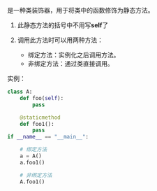 是一种类装饰器，用于将类中的函数修饰为静态方法。

1. 此静态方法的括号中不用写**self**了
2. 调用此方法时可以用两种方法：

    - 绑定方法：实例化之后调用方法。
    - 非绑定方法：通过类直接调用。

实例：
```python
class A:
    def foo(self):
        pass

    @staticmethod
    def foo1():
        pass
if __name__ == "__main__":

    # 绑定方法
    a = A()
    a.foo1()

    # 非绑定方法
    A.foo1()
```